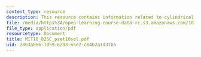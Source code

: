 ```yaml
---
content_type: resource
description: This resource contains information related to cylindrical coords.
file: /media/https%3A/open-learning-course-data-rc.s3.amazonaws.com/18-02sc-multivariable-calculus-fall-2010/2863a0661d59629365e2c84b2a1d37ba_MIT18_02SC_pset10sol.pdf
file_type: application/pdf
resourcetype: Document
title: MIT18_02SC_pset10sol.pdf
uid: 2863a066-1d59-6293-65e2-c84b2a1d37ba
---
```

